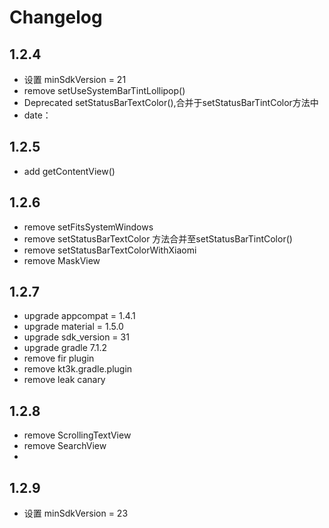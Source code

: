 # Changelog

## 1.2.4

- 设置 minSdkVersion = 21
- remove setUseSystemBarTintLollipop()
- Deprecated setStatusBarTextColor(),合并于setStatusBarTintColor方法中
- date：

## 1.2.5

- add getContentView()

## 1.2.6

- remove setFitsSystemWindows
- remove setStatusBarTextColor 方法合并至setStatusBarTintColor()
- remove setStatusBarTextColorWithXiaomi
- remove MaskView

## 1.2.7

- upgrade appcompat = 1.4.1
- upgrade material = 1.5.0
- upgrade sdk_version = 31
- upgrade gradle 7.1.2
- remove fir plugin
- remove kt3k.gradle.plugin
- remove leak canary

## 1.2.8

- remove ScrollingTextView
- remove SearchView
-

## 1.2.9

- 设置 minSdkVersion = 23
